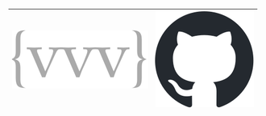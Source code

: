 | ![](img/logo.svg) | [![](img/github-mark.svg)](https://github.com/FriendsAtDawn/cover) |
| ------------------ | ----------------:|
